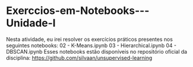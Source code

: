 # Exerccios-em-Notebooks---Unidade-I
Nesta atividade, eu irei resolver os exercícios práticos presentes nos seguintes notebooks: 
02 - K-Means.ipynb
03 - Hierarchical.ipynb 
04 - DBSCAN.ipynb 
Esses notebooks estão disponíveis no repositório oficial da disciplina: 
https://github.com/silvaan/unsupervised-learning
